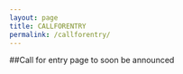 ```yaml
---
layout: page
title: CALLFORENTRY
permalink: /callforentry/
---
```


##Call for entry page to soon be announced 




